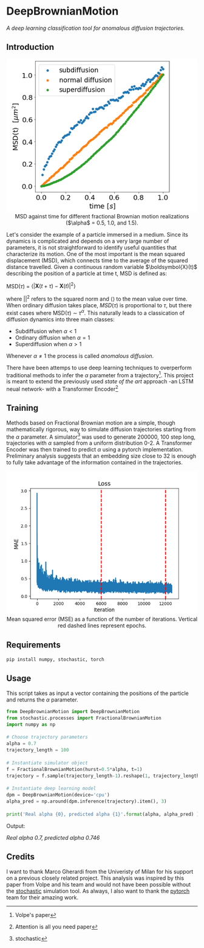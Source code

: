# DeepBrownianMotion
*A deep learning classification tool for anomalous diffusion trajectories.*


## Introduction
<p align="center">
  <picture>
    <img src="https://github.com/matchild/DeepBrownianMotion/blob/main/media/diffusion.png">
  </picture>
    <br>
      MSD against time for different fractional Brownian motion realizations ($\alpha$ = 0.5, 1.0, and 1.5).
</p>
Let's consider the example of a particle immersed in a medium. Since its dynamics is complicated and depends on a very large number of parameters, it is not straightforward to identify useful quantities that characterize its motion. One of the most important is the mean squared displacement (MSD),  which connects time to the average of the squared distance travelled.
Given a continuous random variable $\boldsymbol{X}(t)$ describing the position of a particle at time t, MSD is defined as:


   $\mathrm{MSD}\left(\tau\right)$ $=$ $\langle\left|\boldsymbol{X}\left(t+\tau\right)-\boldsymbol{X}\left(t\right)\right|^2\rangle$

where $\left|\right|^2$ refers to the squared norm and $\langle\rangle$ to the mean value over time. When ordinary diffusion takes place, $MSD(\tau)$ is proportional to $\tau$, but there exist cases where $\mathrm{MSD}\left(\tau\right)$ $\sim$ $\tau^\alpha$. 
This naturally leads to a classication of diffusion dynamics into three main classes:

- Subdiffusion when $\alpha < 1$
- Ordinary diffusion when $\alpha = 1$
- Superdiffusion when $\alpha > 1$

Whenever $\alpha \neq 1$ the process is called _anomalous diffusion_.


There have been attemps to use deep learning techniques to overperform traditional methods to infer the $\alpha$ parameter from a trajectory[^1]. This project is meant to extend the previously used _state of the art_ approach -an LSTM neual network- with a Transformer Encoder[^2]


[^1]: Volpe's paper
[^2]: Attention is all you need paper

## Training
Methods based on Fractional Brownian motion are a simple, though mathematically rigorous, way to simulate diffusion trajectories starting from the $\alpha$ parameter. A simulator[^3] was used to generate 200000, 100 step long, trajectories with $\alpha$ sampled from a uniform distribution 0-2.  A Transformer Encoder was then trained to predict $\alpha$ using a pytorch implementation. Preliminary analysis suggests that an embedding size close to 32 is enough to fully take advantage of the information contained in the trajectories.

<p align="center">
  <picture>
    <img src="https://github.com/matchild/DeepBrownianMotion/blob/main/media/training.png">
  </picture>
    <br>
      Mean squared error (MSE) as a function of the number of iterations. Vertical red dashed lines represent epochs.
</p>

[^3]: stochastic

## Requirements

```python
pip install numpy, stochastic, torch
```

## Usage
This script takes as input a vector containing the positions of the particle and returns the $\alpha$ parameter.

```python
from DeepBrownianMotion import DeepBrownianMotion
from stochastic.processes import FractionalBrownianMotion
import numpy as np

# Choose trajectory parameters
alpha = 0.7
trajectory_length = 100

# Instantiate simulator object
f = FractionalBrownianMotion(hurst=0.5*alpha, t=1)
trajectory = f.sample(trajectory_length-1).reshape(1, trajectory_length)

# Instantiate deep learning model
dpm = DeepBrownianMotion(device='cpu')
alpha_pred = np.around(dpm.inference(trajectory).item(), 3)

print('Real alpha {0}, predicted alpha {1}'.format(alpha, alpha_pred) )
```
Output:


_Real alpha 0.7, predicted alpha 0.746_

## Credits
I want to thank Marco Gherardi from the Univeristy of Milan for his support on a previous closely related project. This analysis was inspired by this paper from Volpe and his team and would not have been possible without the [stochastic](https://github.com/crflynn/stochastic) simulation tool. As always, I also want to thank the [pytorch](https://pytorch.org/) team for their amazing work.



